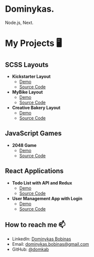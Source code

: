 # Dominykas.

Node.js, Next.

# My Projects 🖥️

  ## SCSS Layouts
  - **Kickstarter Layout**
    - [Demo](https://domkab.github.io/Kickstarter)
    - [Source Code](https://github.com/domkab/Kickstarter/tree/develop/src)
  - **MyBike Layout**
    - [Demo](https://domkab.github.io/layout_miami/)
    - [Source Code](https://github.com/domkab/layout_miami/tree/develop/src)
  - **Creative Bakery Layout**
    - [Demo](https://domkab.github.io/layout_creativeBakery/)
    - [Source Code](https://github.com/your-username/creative-bakery-repo)
  
  ## JavaScript Games
  - **2048 Game**
    - [Demo](https://domkab.github.io/js_2048_game/)
    - [Source Code](https://github.com/domkab/js_2048_game/tree/develop)
  
  ## React Applications
  - **Todo List with API and Redux**
    - [Demo](https://domkab.github.io/react_todo-app-with-api)
    - [Source Code](https://github.com/domkab/react_todo-app-with-api/tree/develop)
  - **User Management App with Login**
    - [Demo](https://domkab.github.io/react_login-manage-api/#/login)
    - [Source Code](https://github.com/domkab/react_login-manage-api/tree/main)

## How to reach me 📫
- LinkedIn: [Dominykas Bobinas](https://www.linkedin.com/in/dominykas-bobinas-b7159a225/)
- Email: [dominykas.bobinas@gmail.com](mailto:dominykas.bobinas@gmail.com)
- GitHub: [@domkab](https://github.com/domkab)
<!-- Your footer here -->
